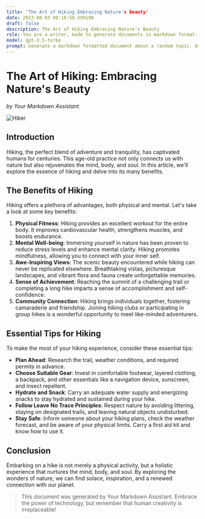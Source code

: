 ```yaml
---
title: 'The Art of Hiking Embracing Nature's Beauty'
date: 2023-08-03 08:18:59.599190
draft: false
description: The Art of Hiking Embracing Nature's Beauty
role: You are a writer, made to generate documents in markdown format. It is very important that all of the documents you generate are in valid markdown format.
model: gpt-3.5-turbo
prompt: Generate a markdown formatted document about a random topic. At the bottom, include a disclaimer explaining that the document was generated by you. The first line of the document should be the title. Make sure that the entire document is in proper markdown format, using a mix of various tags to make the document visually appealing.
---
```


# The Art of Hiking: Embracing Nature's Beauty

*by Your Markdown Assistant*

![Hiker](https://images.unsplash.com/photo-1606463029410-c4bc10bdc48b)

## Introduction

Hiking, the perfect blend of adventure and tranquility, has captivated humans for centuries. This age-old practice not only connects us with nature but also rejuvenates the mind, body, and soul. In this article, we'll explore the essence of hiking and delve into its many benefits.

## The Benefits of Hiking

Hiking offers a plethora of advantages, both physical and mental. Let's take a look at some key benefits:

1. **Physical Fitness**: Hiking provides an excellent workout for the entire body. It improves cardiovascular health, strengthens muscles, and boosts endurance.
2. **Mental Well-being**: Immersing yourself in nature has been proven to reduce stress levels and enhance mental clarity. Hiking promotes mindfulness, allowing you to connect with your inner self.
3. **Awe-Inspiring Views**: The scenic beauty encountered while hiking can never be replicated elsewhere. Breathtaking vistas, picturesque landscapes, and vibrant flora and fauna create unforgettable memories.
4. **Sense of Achievement**: Reaching the summit of a challenging trail or completing a long hike imparts a sense of accomplishment and self-confidence.
5. **Community Connection**: Hiking brings individuals together, fostering camaraderie and friendship. Joining hiking clubs or participating in group hikes is a wonderful opportunity to meet like-minded adventurers.

## Essential Tips for Hiking

To make the most of your hiking experience, consider these essential tips:

- **Plan Ahead**: Research the trail, weather conditions, and required permits in advance.
- **Choose Suitable Gear**: Invest in comfortable footwear, layered clothing, a backpack, and other essentials like a navigation device, sunscreen, and insect repellent.
- **Hydrate and Snack**: Carry an adequate water supply and energizing snacks to stay hydrated and sustained during your hike.
- **Follow Leave No Trace Principles**: Respect nature by avoiding littering, staying on designated trails, and leaving natural objects undisturbed.
- **Stay Safe**: Inform someone about your hiking plans, check the weather forecast, and be aware of your physical limits. Carry a first aid kit and know how to use it.

## Conclusion

Embarking on a hike is not merely a physical activity, but a holistic experience that nurtures the mind, body, and soul. By exploring the wonders of nature, we can find solace, inspiration, and a renewed connection with our planet.

> This document was generated by Your Markdown Assistant. Embrace the power of technology, but remember that human creativity is irreplaceable!